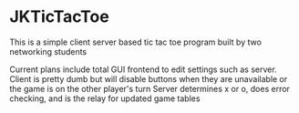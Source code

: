 # JKTicTacToe
This is a simple client server based tic tac toe program built by two networking students

Current plans include total GUI frontend to edit settings such as server. Client is pretty dumb but will disable buttons when they are unavailable or the game is on the other player's turn
Server determines x or o, does error checking, and is the relay for updated game tables
